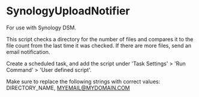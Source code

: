 # SynologyUploadNotifier

For use with Synology DSM.

This script checks a directory for the number of files and compares it to the file count from the last time it was checked. If there are more files, send an email notification.

Create a scheduled task, and add the script under 'Task Settings' > 'Run Command' > 'User defined script'.

Make sure to replace the following strings with correct values: DIRECTORY_NAME, MYEMAIL@MYDOMAIN.COM
